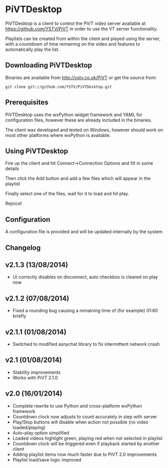 PiVTDesktop
=========

PiVTDesktop is a client to control the PiVT video server available at 
https://github.com/YSTV/PiVT in order to use the VT server functionality.

Playlists can be created from within the client and played using the server,
with a countdown of time remaining on the video and features to automatically
play the list.

Downloading PiVTDesktop
---------------------
Binaries are available from http://ystv.co.uk/PiVT or get the source from:

    git clone git://github.com/YSTV/PiVTDesktop.git
    
Prerequisites
------------------
PiVTDesktop uses the wxPython widget framework and YAML for configuration files,
however these are already included in the binaries.

The client was developed and tested on Windows, however should work on most
other platforms where wxPython is available.

Using PiVTDesktop
--------------------
Fire up the client and hit Connect->Connection Options and fill in some details

Then click the Add button and add a few files which will appear in the playlist

Finally select one of the files, wait for it to load and hit play.

Rejoice!

Configuration
-----------------
A configuration file is provided and will be updated internally by the system

Changelog
------------
## v2.1.3 (13/08/2014) ##
- UI correctly disables on disconnect, auto checkbox is cleared on play now

## v2.1.2 (07/08/2014) ##
- Fixed a rounding bug causing a remaining time of (for example) 01:60 briefly

## v2.1.1 (01/08/2014) ##
- Switched to modified asnychat library to fix intermittent network crash

## v2.1 (01/08/2014) ##
- Stability improvements
- Works with PiVT 2.1.0

## v2.0 (16/01/2014) ##
- Complete rewrite to use Python and cross-platform wxPython framework
- Countdown clock now adjusts to count accurately in step with server
- Play/Stop buttons will disable when action not possible (no video loaded/playing)
- Auto-play option simplified
- Loaded videos highlight green, playing red when not selected in playlist
- Countdown clock will be triggered even if playback started by another client
- Adding playlist items now much faster due to PiVT 2.0 improvements
- Playlist load/save logic improved 
